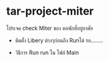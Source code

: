 # tar-project-miter
โปรเจค check Miter ของ หอพักที่อยู่อาศัย 

- ติดตั้ง Libery ต่างๆก่อนถึง Runได้
รอ........

- วิธีการ Run
run ใน ไฟล์ Main
